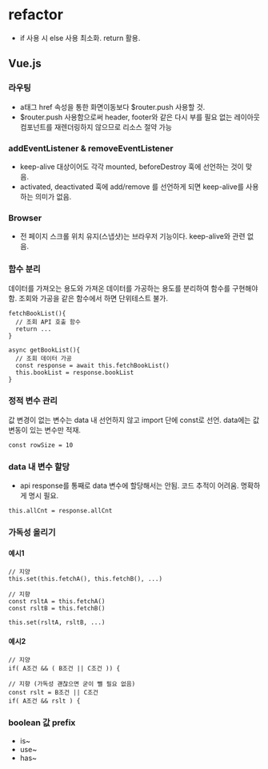 # refactor
* if 사용 시 else 사용 최소화. return 활용.

## Vue.js
### 라우팅
* a태그 href 속성을 통한 화면이동보다 $router.push 사용할 것.
* $router.push 사용함으로써 header, footer와 같은 다시 부를 필요 없는 레이아웃 컴포넌트를 재렌더링하지 않으므로 리소스 절약 가능

### addEventListener & removeEventListener
* keep-alive 대상이어도 각각 mounted, beforeDestroy 훅에 선언하는 것이 맞음.
* activated, deactivated 훅에 add/remove 를 선언하게 되면 keep-alive를 사용하는 의미가 없음.

### Browser
* 전 페이지 스크롤 위치 유지(스냅샷)는 브라우저 기능이다. keep-alive와 관련 없음.

### 함수 분리
데이터를 가져오는 용도와 가져온 데이터를 가공하는 용도를 분리하여 함수를 구현해야함.
조회와 가공을 같은 함수에서 하면 단위테스트 불가.

```
fetchBookList(){
  // 조회 API 호출 함수
  return ...
}
```
```
async getBookList(){
  // 조회 데이터 가공
  const response = await this.fetchBookList()
  this.bookList = response.bookList
}
```

### 정적 변수 관리
값 변경이 없는 변수는 data 내 선언하지 않고 import 단에 const로 선언. data에는 값 변동이 있는 변수만 적재.
```
const rowSize = 10
```

### data 내 변수 할당
* api response를 통째로 data 변수에 할당해서는 안됨. 코드 추적이 어려움. 명확하게 명시 필요.
```
this.allCnt = response.allCnt
```

### 가독성 올리기
#### 예시1
```
// 지양
this.set(this.fetchA(), this.fetchB(), ...)

// 지향
const rsltA = this.fetchA()
const rsltB = this.fetchB()

this.set(rsltA, rsltB, ...)
```

#### 예시2
```
// 지양
if( A조건 && ( B조건 || C조건 )) {

// 지향 (가독성 괜찮으면 굳이 뺄 필요 없음)
const rslt = B조건 || C조건
if( A조건 && rslt ) {
```

### boolean 값 prefix
* is~
* use~
* has~


